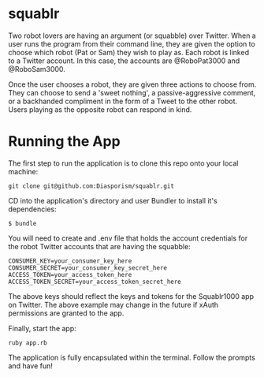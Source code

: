 squablr
=======

Two robot lovers are having an argument (or squabble) over Twitter. When a user runs the program from their command line, they are given the option to choose which robot (Pat or Sam) they wish to play as. Each robot is linked to a Twitter account. In this case, the accounts are @RoboPat3000 and @RoboSam3000.

Once the user chooses a robot, they are given three actions to choose from. They can choose to send a 'sweet nothing', a passive-aggressive comment, or a backhanded compliment in the form of a Tweet to the other robot. Users playing as the opposite robot can respond in kind.

Running the App
=======

The first step to run the application is to clone this repo onto your local machine:
```shell
git clone git@github.com:Diasporism/squablr.git
```

CD into the application's directory and user Bundler to install it's dependencies:

```shell
$ bundle
```

You will need to create and .env file that holds the account credentials for the robot Twitter accounts that are having the squabble:

```shell
CONSUMER_KEY=your_consumer_key_here
CONSUMER_SECRET=your_consumer_key_secret_here
ACCESS_TOKEN=your_access_token_here
ACCESS_TOKEN_SECRET=your_access_token_secret_here
```

The above keys should reflect the keys and tokens for the Squablr1000 app on Twitter. The above example may change in the future if xAuth permissions are granted to the app.

Finally, start the app:

```shell
ruby app.rb
```

The application is fully encapsulated within the terminal. Follow the prompts and have fun!
